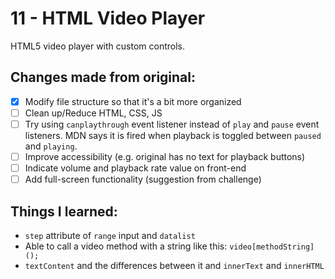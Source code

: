 # 11 - HTML Video Player
HTML5 video player with custom controls.

## Changes made from original:
- [x] Modify file structure so that it's a bit more organized
- [ ] Clean up/Reduce HTML, CSS, JS
- [ ] Try using `canplaythrough` event listener instead of `play` and `pause` event listeners. MDN says it is fired when playback is toggled between `paused` and `playing`.
- [ ] Improve accessibility (e.g. original has no text for playback buttons)
- [ ] Indicate volume and playback rate value on front-end
- [ ] Add full-screen functionality (suggestion from challenge)

## Things I learned:
- `step` attribute of `range` input and `datalist`
- Able to call a video method with a string like this: `video[methodString]();`
- `textContent` and the differences between it and `innerText` and `innerHTML`
